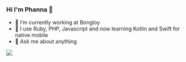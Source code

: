 ### Hi I'm Phanna 👋

- 🔭 I’m currently working at Bongloy
- 🌱 I use Ruby, PHP, Javascript and now learning Kotlin and Swift for native mobile
- 💬 Ask me about anything

<img align="center" src="https://github-readme-stats.vercel.app/api/top-langs/?username=phannaly&theme=tokyonight" />
